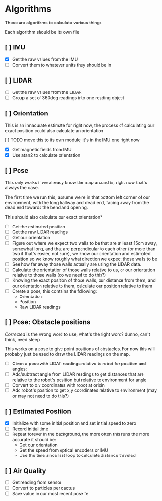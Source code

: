 Algorithms
==========

These are algorithms to calculate various things

Each algorithm should be its own file

## [ ] IMU

- [x] Get the raw values from the IMU
- [ ] Convert them to whatever units they should be in

## [ ] LIDAR

- [ ] Get the raw values from the LIDAR
- [ ] Group a set of 360deg readings into one reading object

## [ ] Orientation

This is an innacurate estimate for right now, the process of calculating our exact position could also calculate an orientation

[ ] TODO move this to its own module, it's in the IMU one right now

- [x] Get magnetic fields from IMU
- [x] Use atan2 to calculate orientation

## [ ] Pose

This only works if we already know the map around is, right now that's always the case.

The first time we run this, assume we're in that bottom left corner of our environment, with the long hallway and dead end, facing away from the dead end towards the bend and opening.

This should also calculate our exact orientation?

- [ ] Get the estimated position
- [ ] Get the raw LIDAR readings
- [ ] Get our orientation
- [ ] Figure out where we expect two walls to be that are at least 15cm away, somewhat long, and that are perpendicular to each other (or more than two if that's easier, not sure), we know our orientation and estimated position so we know roughly what direction we expect those walls to be
- [ ] See how far away those walls actually are using the LIDAR data.
- [ ] Calculate the orientation of those walls relative to us, or our orientation relative to those walls (do we need to do this?)
- [ ] Knowing the exact position of those walls, our distance from them, and our orientation relative to them, calculate our position relative to them
- [ ] Create a pose, this contains the following:
	- Orientation
	- Position
	- Raw LIDAR readings

## [ ] Pose: Obstacle positions

*Corrected* is the wrong word to use, what's the right word? dunno, can't think, need sleep

This works on a pose to give point positions of obstacles. For now this will probably just be used to draw the LIDAR readings on the map.

- [ ] Given a pose with LIDAR readings relative to robot for position and angles:
- [ ] Add/subtract angle from LIDAR readings to get distances that are relative to the robot's position but relative to environment for angle
- [ ] Convert to x,y coordinates with robot at origin
- [ ] Add robot's position to get x,y coordinates relative to environment (may or may not need to do this?)

## [ ] Estimated Position

- [x] Initialize with some initial position and set initial speed to zero
- [ ] Record initial time
- [ ] Repeat forever in the background, the more often this runs the more accurate it should be:
	- Get our orientation
	- Get the speed from optical encoders or IMU
	- Use the time since last loop to calculate distance traveled

## [ ] Air Quality

- [ ] Get reading from sensor
- [ ] Convert to particles per cactus
- [ ] Save value in our most recent pose
fe
